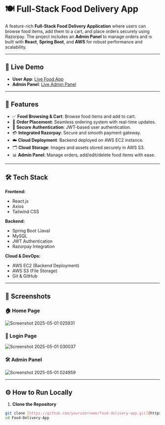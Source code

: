 # 🍽️ Full-Stack Food Delivery App

A feature-rich **Full-Stack Food Delivery Application** where users can browse food items, add them to a cart, and place orders securely using Razorpay. The project includes an **Admin Panel** to manage orders and is built with **React**, **Spring Boot**, and **AWS** for robust performance and scalability.

---

## 🔗 Live Demo

- **User App**: [Live Food App](http://food-frontend.s3-website.eu-north-1.amazonaws.com/)
- **Admin Panel**: [Live Admin Panel](http://food-admin.s3-website.eu-north-1.amazonaws.com/)

---

## 🚀 Features

- ✅ **Food Browsing & Cart**: Browse food items and add to cart.
- 🛒 **Order Placement**: Seamless ordering system with real-time updates.
- 🔐 **Secure Authentication**: JWT-based user authentication.
- 💳 **Integrated Razorpay**: Secure and smooth payment gateway.
- ☁️ **Cloud Deployment**: Backend deployed on AWS EC2 instance.
- 🗂️ **Cloud Storage**: Images and assets stored securely in AWS S3.
- 📊 **Admin Panel**: Manage orders, add/edit/delete food items with ease.

---

## 🛠️ Tech Stack

**Frontend:**
- React.js
- Axios
- Tailwind CSS 

**Backend:**
- Spring Boot (Java)
- MySQL
- JWT Authentication
- Razorpay Integration

**Cloud & DevOps:**
- AWS EC2 (Backend Deployment)
- AWS S3 (File Storage)
- Git & GitHub

---

## 📸 Screenshots

### 🏠 Home Page
![Screenshot 2025-05-01 025931](https://github.com/user-attachments/assets/fd842608-4a1d-4bee-ad35-86ca6fa2d475)



### 🔐 Login Page
![Screenshot 2025-05-01 030037](https://github.com/user-attachments/assets/aa866cfd-bf2f-43b6-9b65-035ade9f09d6)


### 🛠️ Admin Panel
![Screenshot 2025-05-01 024959](https://github.com/user-attachments/assets/34a6c336-b49a-4ea4-b84d-52963b1a5a95)




---

## ⚙️ How to Run Locally

1. **Clone the Repository**

```bash
git clone [https://github.com/yourusername/food-delivery-app.git](https://github.com/Prasant46/Food-Delivery-App.git)
cd Food-Delivery-App




